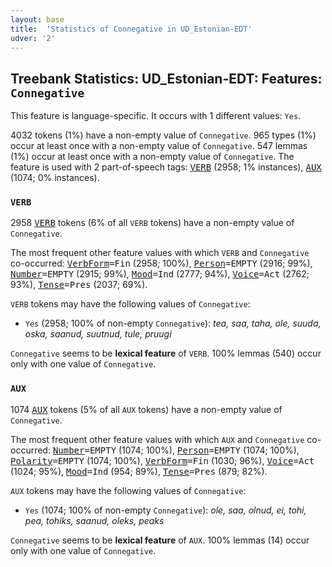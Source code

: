 ```yaml
---
layout: base
title:  'Statistics of Connegative in UD_Estonian-EDT'
udver: '2'
---
```


## Treebank Statistics: UD_Estonian-EDT: Features: `Connegative`

This feature is language-specific.
It occurs with 1 different values: `Yes`.

4032 tokens (1%) have a non-empty value of `Connegative`.
965 types (1%) occur at least once with a non-empty value of `Connegative`.
547 lemmas (1%) occur at least once with a non-empty value of `Connegative`.
The feature is used with 2 part-of-speech tags: <tt><a href="et_edt-pos-VERB.html">VERB</a></tt> (2958; 1% instances), <tt><a href="et_edt-pos-AUX.html">AUX</a></tt> (1074; 0% instances).

### `VERB`

2958 <tt><a href="et_edt-pos-VERB.html">VERB</a></tt> tokens (6% of all `VERB` tokens) have a non-empty value of `Connegative`.

The most frequent other feature values with which `VERB` and `Connegative` co-occurred: <tt><a href="et_edt-feat-VerbForm.html">VerbForm</a></tt><tt>=Fin</tt> (2958; 100%), <tt><a href="et_edt-feat-Person.html">Person</a></tt><tt>=EMPTY</tt> (2916; 99%), <tt><a href="et_edt-feat-Number.html">Number</a></tt><tt>=EMPTY</tt> (2915; 99%), <tt><a href="et_edt-feat-Mood.html">Mood</a></tt><tt>=Ind</tt> (2777; 94%), <tt><a href="et_edt-feat-Voice.html">Voice</a></tt><tt>=Act</tt> (2762; 93%), <tt><a href="et_edt-feat-Tense.html">Tense</a></tt><tt>=Pres</tt> (2037; 69%).

`VERB` tokens may have the following values of `Connegative`:

* `Yes` (2958; 100% of non-empty `Connegative`): <em>tea, saa, taha, ole, suuda, oska, saanud, suutnud, tule, pruugi</em>

`Connegative` seems to be **lexical feature** of `VERB`. 100% lemmas (540) occur only with one value of `Connegative`.

### `AUX`

1074 <tt><a href="et_edt-pos-AUX.html">AUX</a></tt> tokens (5% of all `AUX` tokens) have a non-empty value of `Connegative`.

The most frequent other feature values with which `AUX` and `Connegative` co-occurred: <tt><a href="et_edt-feat-Number.html">Number</a></tt><tt>=EMPTY</tt> (1074; 100%), <tt><a href="et_edt-feat-Person.html">Person</a></tt><tt>=EMPTY</tt> (1074; 100%), <tt><a href="et_edt-feat-Polarity.html">Polarity</a></tt><tt>=EMPTY</tt> (1074; 100%), <tt><a href="et_edt-feat-VerbForm.html">VerbForm</a></tt><tt>=Fin</tt> (1030; 96%), <tt><a href="et_edt-feat-Voice.html">Voice</a></tt><tt>=Act</tt> (1024; 95%), <tt><a href="et_edt-feat-Mood.html">Mood</a></tt><tt>=Ind</tt> (954; 89%), <tt><a href="et_edt-feat-Tense.html">Tense</a></tt><tt>=Pres</tt> (879; 82%).

`AUX` tokens may have the following values of `Connegative`:

* `Yes` (1074; 100% of non-empty `Connegative`): <em>ole, saa, olnud, ei, tohi, pea, tohiks, saanud, oleks, peaks</em>

`Connegative` seems to be **lexical feature** of `AUX`. 100% lemmas (14) occur only with one value of `Connegative`.

